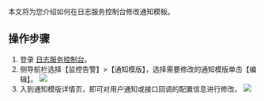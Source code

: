 本文将为您介绍如何在日志服务控制台修改通知模板。

## 操作步骤
1. 登录 [日志服务控制台](https://console.cloud.tencent.com/cls/monitor/notice/create)。
2. 侧导航栏选择【监控告警】>【通知模版】，选择需要修改的通知模版单击【编辑】。
![](https://main.qcloudimg.com/raw/ab47942006e749e648cb0629467b689d.png)
3. 入到通知模版详情页，即可对用户通知或接口回调的配置信息进行修改。
![](https://main.qcloudimg.com/raw/bbe38204d7a20c69faf1272cac3e0a42.png)


	


  



